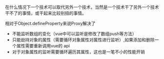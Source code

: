 在什么情况下一个技术可以取代另外一个技术，当然是一个技术干了另外一个技术干不了的事情，或干起来比较别扭的事情。

相对于Object.defineProperty来说Proxy解决了
- 不能监听数组的变化（vue中可以监听是修改了数组push等方法）
- 只能劫持对象的属性（需要循环对象属性对属性进行监听）,如果添加和删除一个属性需要重新调用vue的 api
- 对于对象属性的监听需要循环遍历其属性，这也是一笔不小的性能开销


